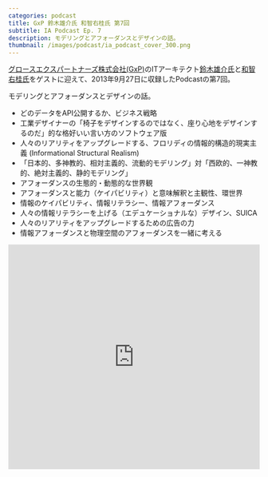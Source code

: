```yaml
---
categories: podcast
title: GxP 鈴木雄介氏 和智右桂氏 第7回
subtitle: IA Podcast Ep. 7
description: モデリングとアフォーダンスとデザインの話。
thumbnail: /images/podcast/ia_podcast_cover_300.png
---
```


[グロースエクスパートナーズ株式会社(GxP)](http://www.gxp.co.jp/)のITアーキテクト[鈴木雄介氏](https://twitter.com/yusuke_arclamp)と[和智右桂氏](https://twitter.com/digitalsoul0124)をゲストに迎えて、2013年9月27日に収録したPodcastの第7回。

モデリングとアフォーダンスとデザインの話。

- どのデータをAPI公開するか、ビジネス戦略
- 工業デザイナーの「椅子をデザインするのではなく、座り心地をデザインするのだ」的な格好いい言い方のソフトウェア版
- 人々のリアリティをアップグレードする、フロリディの情報的構造的現実主義 (Informational Structural Realism)
- 「日本的、多神教的、相対主義的、流動的モデリング」対「西欧的、一神教的、絶対主義的、静的モデリング」
- アフォーダンスの生態的・動態的な世界観
- アフォーダンスと能力（ケイパビリティ）と意味解釈と主観性、環世界
- 情報のケイパビリティ、情報リテラシー、情報アフォーダンス
- 人々の情報リテラシーを上げる（エデュケーショナルな）デザイン、SUICA
- 人々のリアリティをアップグレードするための広告の力
- 情報アフォーダンスと物理空間のアフォーダンスを一緒に考える

<iframe width="100%" height="450" scrolling="no" frameborder="no" src="https://w.soundcloud.com/player/?url=https%3A//api.soundcloud.com/tracks/283580779&amp;auto_play=false&amp;hide_related=false&amp;show_comments=true&amp;show_user=true&amp;show_reposts=false&amp;visual=true"></iframe>
